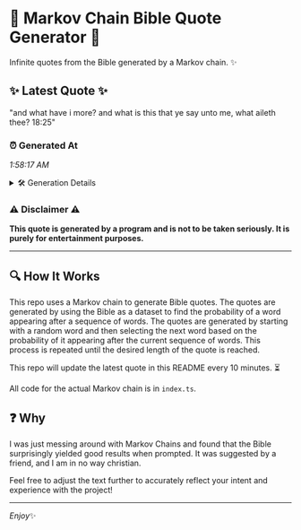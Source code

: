 # 📖 Markov Chain Bible Quote Generator 📖

Infinite quotes from the Bible generated by a Markov chain. ✨

## ✨ Latest Quote ✨
"and what have i more? and what is this that ye say unto me, what aileth thee? 18:25"

### ⏰ Generated At
*1:58:17 AM*

<details>
    <summary>🛠️ Generation Details</summary>
    <p>
        <strong>🌱 Seed:</strong> and<br>
        <strong>🔄 Iterations:</strong> 17<br>
        <strong>📜 Context History:</strong><br>[ and ]: what<br>[ and, what ]: have<br>[ and, what, have ]: i<br>[ and, what, have, i ]: more?<br>[ and, what, have, i, more? ]: and<br>[ and, what, have, i, more?, and ]: what<br>[ what, have, i, more?, and, what ]: is<br>[ have, i, more?, and, what, is ]: this<br>[ i, more?, and, what, is, this ]: that<br>[ more?, and, what, is, this, that ]: ye<br>[ and, what, is, this, that, ye ]: say<br>[ what, is, this, that, ye, say ]: unto<br>[ is, this, that, ye, say, unto ]: me,<br>[ this, that, ye, say, unto, me, ]: what<br>[ that, ye, say, unto, me,, what ]: aileth<br>[ ye, say, unto, me,, what, aileth ]: thee?<br>[ say, unto, me,, what, aileth, thee? ]: 18:25<br>
    </p>
</details>

### ⚠️ Disclaimer ⚠️
**This quote is generated by a program and is not to be taken seriously. It is purely for entertainment purposes.**

---

## 🔍 How It Works

This repo uses a Markov chain to generate Bible quotes. The quotes are generated by using the Bible as a dataset to find the probability of a word appearing after a sequence of words. The quotes are generated by starting with a random word and then selecting the next word based on the probability of it appearing after the current sequence of words. This process is repeated until the desired length of the quote is reached.

This repo will update the latest quote in this README every 10 minutes. ⏳

All code for the actual Markov chain is in `index.ts`.

## ❓ Why

I was just messing around with Markov Chains and found that the Bible surprisingly yielded good results when prompted. 
It was suggested by a friend, and I am in no way christian.

Feel free to adjust the text further to accurately reflect your intent and experience with the project!

---

*Enjoy*✨

